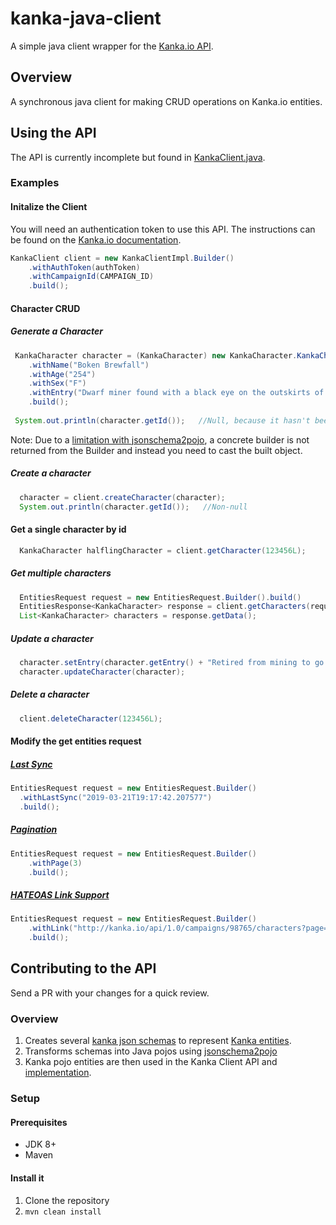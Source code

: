 # kanka-java-client
A simple java client wrapper for the [Kanka.io API](https://kanka.io/en-US/docs/1.0/overview).

## Overview
A synchronous java client for making CRUD operations on Kanka.io entities. 

## Using the API
The API is currently incomplete but found in [KankaClient.java](./kanka-client-api/src/main/java/com/stephthedev/kankaclient/api/KankaClient.java). 

### Examples
#### Initalize the Client
You will need an authentication token to use this API. The instructions can be found on the [Kanka.io documentation](https://kanka.io/en-US/docs/1.0/setup).

```java
KankaClient client = new KankaClientImpl.Builder()
    .withAuthToken(authToken)
    .withCampaignId(CAMPAIGN_ID)
    .build();
```

#### Character CRUD

##### Generate a Character
```java
 KankaCharacter character = (KankaCharacter) new KankaCharacter.KankaCharacterBuilder<>()
    .withName("Boken Brewfall")
    .withAge("254")
    .withSex("F")
    .withEntry("Dwarf miner found with a black eye on the outskirts of Phandalin")
    .build();
    
 System.out.println(character.getId());   //Null, because it hasn't been created
```
Note: Due to a [limitation with jsonschema2pojo](https://github.com/joelittlejohn/jsonschema2pojo/issues/1104), a concrete builder is not returned from the Builder and instead you need to cast the built object.

##### Create a character
```java
  character = client.createCharacter(character);
  System.out.println(character.getId());   //Non-null
```

#### Get a single character by id
```java
  KankaCharacter halflingCharacter = client.getCharacter(123456L);
```

##### Get multiple characters
```java
  EntitiesRequest request = new EntitiesRequest.Builder().build()
  EntitiesResponse<KankaCharacter> response = client.getCharacters(request);
  List<KankaCharacter> characters = response.getData();
```

##### Update a character
```java
  character.setEntry(character.getEntry() + "Retired from mining to go back to brewing beer")
  character.updateCharacter(character);
```

##### Delete a character
```java
  client.deleteCharacter(123456L);
```

#### Modify the get entities request
##### [Last Sync](https://kanka.io/en-US/docs/1.0/last-sync)
```java
EntitiesRequest request = new EntitiesRequest.Builder()
  .withLastSync("2019-03-21T19:17:42.207577")
  .build();
```

##### [Pagination](https://kanka.io/en-US/docs/1.0/pagination)
```java
EntitiesRequest request = new EntitiesRequest.Builder()
    .withPage(3)
    .build();
```

##### [HATEOAS Link Support](https://restfulapi.net/hateoas/)
```java
EntitiesRequest request = new EntitiesRequest.Builder()
    .withLink("http://kanka.io/api/1.0/campaigns/98765/characters?page=6")
    .build();
```

## Contributing to the API
Send a PR with your changes for a quick review. 

### Overview
1. Creates several [kanka json schemas](./kanka-client-api/src/main/resources/schema) to represent
   [Kanka entities](https://kanka.io/en-US/docs/1.0/entities).
1. Transforms schemas into Java pojos using [jsonschema2pojo](https://github.com/joelittlejohn/jsonschema2pojo)
1. Kanka pojo entities are then used in the Kanka Client API and 
[implementation](./kanka-client-impl/src/main/java/com/stephthedev/kankaclient/impl/KankaClientImpl.java). 
   
### Setup
#### Prerequisites
* JDK 8+
* Maven

#### Install it
1. Clone the repository
2. `mvn clean install`
